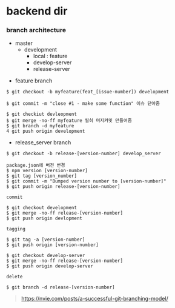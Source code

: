 # backend dir

### branch architecture
- master
	- development
		- local : feature
		- develop-server
		- release-server

* feature branch
```
$ git checkout -b myfeature(feat_[issue-number]) development

$ git commit -m "close #1 - make some function" 이슈 닫아줌

$ git checkiut devleopment
$ git merge -no-ff myfeature 필히 머지커밋 만들어줌
$ git branch -d myfeature
4 git push origin development

```

* release_server branch
```
$ git checkout -b release-[version-number] develop_server

package.json에 버전 변경
$ npm version [version-number]
$ git tag [version_number]
$ git commit -m "Bumped version number to [version-number]"
$ git push origin release-[version-number]

commit

$ git checkout development
$ git merge -no-ff release-[version-number]
$ git push origin devlopment

tagging

$ git tag -a [version-number]
$ git push origin [version-number]

$ git checkout develop-server
$ git merge -no-ff release-[version-number]
$ git push origin develop-server

delete

$ git branch -d release-[version-number]
```

> https://nvie.com/posts/a-successful-git-branching-model/


